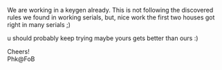 We are working in a keygen already. This is not following the discovered rules we found in working serials, but, nice work the first two houses got right in many serials ;)  
  
u should probably keep trying maybe yours gets better than ours :)  
  
Cheers!  
Phk@FoB